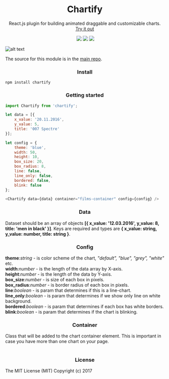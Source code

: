 <h1 align='center'>Chartify</h1>

<p align='center'>React.js plugin for building animated draggable and customizable charts. <a target="_blank" href="https://kiqs.github.io/chartify/example/">Try it out</a></p>

<p align='center'>
	<a href='https://www.npmjs.com/package/chartify'><img src="https://img.shields.io/npm/v/chartify.svg?style=flat-square" alt=""></a>
	<a href='https://www.npmjs.com/package/chartify'><img src='https://img.shields.io/npm/dm/chartify.svg?style=flat-square' /></a>
	<a href='https://www.npmjs.com/package/chartify'><img src='https://img.shields.io/npm/dt/chartify.svg?style=flat-square' /></a>
	<a href='https://github.com/kiqs/chartify'><img src='https://img.shields.io/travis/kiqs/chartify/master.svg?style=flat-square' /></a>
</p>

![alt text](https://raw.githubusercontent.com/kiqs/chartify/master/blocks.jpg)

The source for this module is in the [main repo](https://github.com/kiqs/chartify).

<h3 align='center'>Install</h3>

```
npm install chartify
```

<h3 align='center'>Getting started</h3>

```javascript
import Chartify from 'chartify';

let data = [{
	x_value: '20.11.2016',
	y_value: 5,				
	title: '007 Spectre'
}];

let config = {
	theme: 'blue',
	width: 50,			      
	height: 10,			
	box_size: 20,
	box_radius: 8,
	line: false,
	line_only: false,
	bordered: false,
	blink: false
};

<Chartify data={data} container="films-container" config={config} />
```

<h3 align='center'>Data</h3>

Dataset should be an array of objects <b>[{ x_value: '12.03.2016', y_value: 8, title: 'men in black' }]</b>. Keys are required and types are <b>{ x_value: string, y_value: number, title: string }</b>.

<h3 align='center'>Config</h3>

<b>theme</b>:<i>string</i> - is color scheme of the chart, <i>"default", "blue", "grey", "white"</i> etc.<br/>
<b>width</b>:<i>number</i> - is the length of the data array by X-axis.<br/>
<b>height</b>:<i>number</i> - is the length of the data by Y-axis.<br/>
<b>box_size</b>:<i>number</i> - is size of each box in pixels.<br/>
<b>box_radius</b>:<i>number</i> - is border radius of each box in pixels.<br/>
<b>line</b>:<i>boolean</i> - is param that determines if this is a line-chart.<br/>
<b>line_only</b>:<i>boolean</i> - is param that determines if we show only line on white background.<br/>
<b>bordered</b>:<i>boolean</i> - is param that determines if each box has white borders.<br/>
<b>blink</b>:<i>boolean</i> - is param that determines if the chart is blinking.<br/>

<h3 align='center'>Container</h3>

Class that will be added to the chart container element. This is important in case you have more than one chart on your page.<br/><br/>

<h3 align='center'>License</h3>

The MIT License (MIT) Copyright (c) 2017
